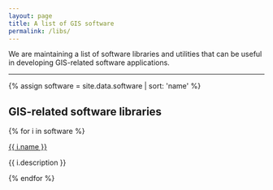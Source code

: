 ```yaml
---
layout: page
title: A list of GIS software
permalink: /libs/
---
```


We are maintaining a list of software libraries and utilities that can be useful in developing GIS-related software applications.

- - -

{% assign software = site.data.software | sort: 'name' %}

## GIS-related software libraries

{% for i in software %}

<p><a href="{{ i.webpage }}">{{ i.name }}</a> <a href="#{{ forloop.index}}" data-toggle="collapse"><i class="fa fa-caret-square-o-down"></i></a></p>
<div id="{{ forloop.index }}" class="collapse"  tabindex="-1">{{ i.description }}<br>
</div>

{% endfor %}
